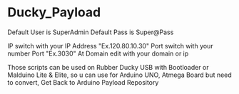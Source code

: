 # Ducky_Payload

Default User is SuperAdmin
Default Pass is Super@Pass

IP switch with your IP Address "Ex.120.80.10.30"
Port switch with your number Port "Ex.3030"
At Domain edit with your domain or ip

Those scripts can be used on Rubber Ducky USB with Bootloader or Malduino Lite & Elite, so u can use for Arduino UNO, Atmega Board but need to convert, Get Back to Arduino Payload Repository
